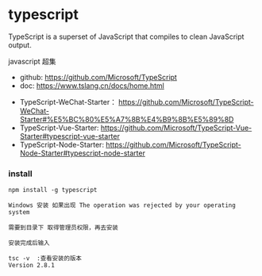 # typescript

TypeScript is a superset of JavaScript that compiles to clean JavaScript output.

javascript 超集

* github: https://github.com/Microsoft/TypeScript
* doc: https://www.tslang.cn/docs/home.html

- TypeScript-WeChat-Starter： https://github.com/Microsoft/TypeScript-WeChat-Starter#%E5%BC%80%E5%A7%8B%E4%B9%8B%E5%89%8D
- TypeScript-Vue-Starter: https://github.com/Microsoft/TypeScript-Vue-Starter#typescript-vue-starter
- TypeScript-Node-Starter: https://github.com/Microsoft/TypeScript-Node-Starter#typescript-node-starter


### install

```
npm install -g typescript

Windows 安装 如果出现 The operation was rejected by your operating system

需要到目录下 取得管理员权限，再去安装

安装完成后输入

tsc -v  :查看安装的版本
Version 2.8.1





```
